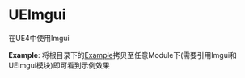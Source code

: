 # UEImgui

在UE4中使用Imgui

**Example**: 将根目录下的[Example](./Example/)拷贝至任意Module下(需要引用Imgui和UEImgui模块)即可看到示例效果